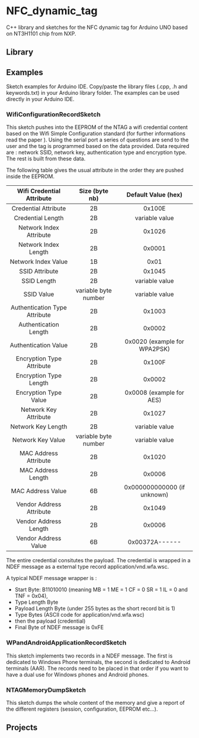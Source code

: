 # NFC_dynamic_tag
C++ library and sketches for the NFC dynamic tag for Arduino UNO based on NT3H1101 chip from NXP.

## Library

## Examples

Sketch examples for Arduino IDE. Copy/paste the library files (.cpp, .h and keywords.txt) in your Arduino library folder. The examples can be used directly in your Arduino IDE.

### WifiConfigurationRecordSketch

This sketch pushes into the EEPROM of the NTAG a wifi credential content based on the Wifi Simple Configuration standard (for further informations read the paper ). Using the serial port a series of questions are send to the user and the tag is programmed based on the data provided. Data required are : network SSID, network key, authentication type and encryption type. The rest is built from these data.

The following table gives the usual attribute in the order they are pushed inside the EEPROM.


|   Wifi Credential Attribute   |    Size (byte nb)    |      Default Value (hex)     |
|:-----------------------------:|:--------------------:|:----------------------------:|
|      Credential Attribute     |          2B          |            0x100E            |
|       Credential Length       |          2B          |        variable value        |
|    Network Index Attribute    |          2B          |            0x1026            |
|      Network Index Length     |          2B          |            0x0001            |
|      Network Index Value      |          1B          |             0x01             |
|         SSID Attribute        |          2B          |            0x1045            |
|          SSID Length          |          2B          |        variable value        |
|           SSID Value          | variable byte number |        variable value        |
| Authentication Type Attribute |          2B          |            0x1003            |
|     Authentication Length     |          2B          |            0x0002            |
|      Authentication Value     |          2B          | 0x0020 (example for WPA2PSK) |
|   Encryption Type Attribute   |          2B          |            0x100F            |
|     Encryption Type Length    |          2B          |            0x0002            |
|     Encryption Type Value     |          2B          |   0x0008 (example for AES)   |
|     Network Key Attribute     |          2B          |            0x1027            |
|       Network Key Length      |          2B          |        variable value        |
|       Network Key Value       | variable byte number |        variable value        |
|     MAC Address Attribute     |          2B          |            0x1020            |
|       MAC Address Length      |          2B          |            0x0006            |
|       MAC Address Value       |          6B          |  0x000000000000 (if unknown) |
|    Vendor Address Attribute   |          2B          |            0x1049            |
|     Vendor Address Length     |          2B          |            0x0006            |
|      Vendor Address Value     |          6B          |        0x00372A------        |

The entire credential consitutes the payload. The credential is wrapped in a NDEF message as a external type record application/vnd.wfa.wsc.

A typical NDEF message wrapper is :
* Start Byte: B11010010 (meaning MB = 1 ME = 1 CF = 0 SR = 1 IL = 0 and TNF = 0x04),
* Type Length Byte
* Payload Length Byte (under 255 bytes as the short record bit is 1)
* Type Bytes (ASCII code for application/vnd.wfa.wsc)
* then the payload (credential)
* Final Byte of NDEF message is 0xFE

### WPandAndroidApplicationRecordSketch

This sketch implements two records in a NDEF message. The first is dedicated to Windows Phone terminals, the second is dedicated to Android terminals (AAR). The records need to be placed in that order if you want to have a dual use for Windows phones and Android phones.

### NTAGMemoryDumpSketch

This sketch dumps the whole content of the memory and give a report of the different registers (session, configuration, EEPROM etc...).

## Projects
